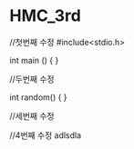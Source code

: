 # HMC_3rd

//첫번째 수정
#include<stdio.h>

int main ()
{
}


//두번째 수정 

int random()
{
}

//세번째 수정




//4번째 수정
adlsdla
